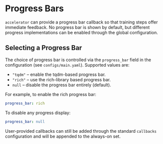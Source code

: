 # Progress Bars

`accelerator` can provide a progress bar callback so that training steps offer
immediate feedback. No progress bar is shown by default, but different progress
implementations can be enabled through the global configuration.

## Selecting a Progress Bar

The choice of progress bar is controlled via the `progress_bar` field in the
configuration (see `configs/main.yaml`). Supported values are:

- `"tqdm"` – enable the tqdm-based progress bar.
- `"rich"` – use the rich-library based progress bar.
- `null` – disable the progress bar entirely (default).

For example, to enable the rich progress bar:

```yaml
progress_bar: rich
```

To disable any progress display:

```yaml
progress_bar: null
```

User-provided callbacks can still be added through the standard `callbacks`
configuration and will be appended to the always-on set.
